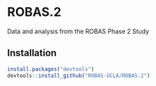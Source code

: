 # ROBAS.2
Data and analysis from the ROBAS Phase 2 Study

## Installation

```r 
install.packages("devtools")
devtools::install_github("ROBAS-UCLA/ROBAS.2")
```
